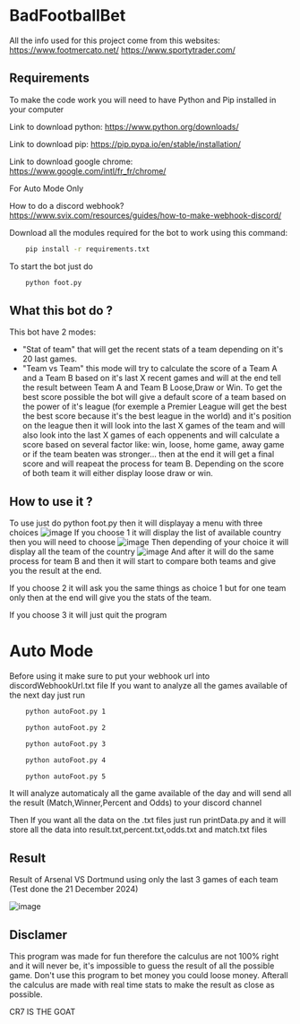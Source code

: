 
# BadFootballBet

All the info used for this project come from this websites: https://www.footmercato.net/ https://www.sportytrader.com/

## Requirements
To make the code work you will need to have Python and Pip installed in your computer

Link to download python: https://www.python.org/downloads/

Link to download pip: https://pip.pypa.io/en/stable/installation/

Link to download google chrome: https://www.google.com/intl/fr_fr/chrome/ 

For Auto Mode Only 

How to do a discord webhook? https://www.svix.com/resources/guides/how-to-make-webhook-discord/

Download all the modules required for the bot to work using this command:

```bash
    pip install -r requirements.txt
```

To start the bot just do

```bash
    python foot.py
```

## What this bot do ?

This bot have 2 modes: 
- "Stat of team" that will get the recent stats of a team depending on it's 20 last games.
- "Team vs Team" this mode will try to calculate the score of a Team A and a Team B based on it's last X recent games and will at the end tell the result between Team A and Team B Loose,Draw or Win.
  To get the best score possible the bot will give a default score of a team based on the power of it's league (for exemple a Premier League will get the best the best score because it's the best league in the world) and it's position on the league then it will look into the last X games of the team and will also look into the last X games of each oppenents and will calculate a score based on several factor like: win, loose, home game, away game or if the team beaten was stronger...  then at the end it will get a final score and will reapeat the process for team B.
  Depending on the score of both team it will either display loose draw or win.

## How to use it ?

To use just do python foot.py then it will displayay a menu with three choices
![image](https://github.com/user-attachments/assets/962d1e41-7660-4699-aa84-d5f89cf3aa59)
If you choose 1 it will display the list of available country then you will need to choose ![image](https://github.com/user-attachments/assets/af4e3b1b-943d-4578-b578-51642d74b24d)
Then depending of your choice it will display all the team of the country ![image](https://github.com/user-attachments/assets/5cb4dac9-296c-4acf-a27b-7631770ab7a3)
And after it will do the same process for team B and then it will start to compare both teams and give you the result at the end.

If you choose 2 it will ask you the same things as choice 1 but for one team only then at the end will give you the stats of the team.

If you choose 3 it will just quit the program

# Auto Mode
Before using it make sure to put your webhook url into discordWebhookUrl.txt file
If you want to analyze all the games available of the next day just run

```bash
    python autoFoot.py 1
```

```bash
    python autoFoot.py 2
```

```bash
    python autoFoot.py 3
```

```bash
    python autoFoot.py 4
```

```bash
    python autoFoot.py 5
```

It will analyze automaticaly all the game available of the day and will send all the result (Match,Winner,Percent and Odds) to your discord channel

Then If you want all the data on the .txt files just run printData.py and it will store all the data into result.txt,percent.txt,odds.txt and match.txt files 

## Result

Result of Arsenal VS Dortmund using only the last 3 games of each team (Test done the 21 December 2024)

![image](https://github.com/user-attachments/assets/bd4d3f6f-4a6e-434f-89aa-eed276633b05)

## Disclamer

This program was made for fun therefore the calculus are not 100% right and it will never be, it's impossible to guess the result of all the possible game.
Don't use this program to bet money you could loose money.
Afterall the calculus are made with real time stats to make the result as close as possible.

CR7 IS THE GOAT
